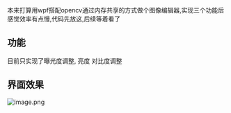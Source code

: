 本来打算用wpf搭配opencv通过内存共享的方式做个图像编辑器,实现三个功能后感觉效率有点慢,代码先放这,后续等着看了  
## 功能
目前只实现了曝光度调整, 亮度 对比度调整
## 界面效果
![image.png](https://github.com/wamaqa/ImageEdit/edit/master/res/img.png)  
